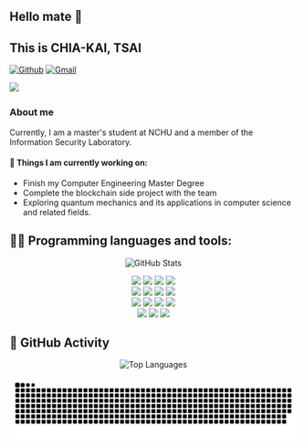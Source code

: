 ## Hello mate 👋 
## This is CHIA-KAI, TSAI

[![Github](https://img.shields.io/badge/-Github-000?style=flat&logo=Github&logoColor=white)](https://github.com/kubekai)
[![Gmail](https://img.shields.io/badge/-Gmail-c14438?style=flat&logo=Gmail&logoColor=white)](mailto:kube1011@gmail.com)

![](https://komarev.com/ghpvc/?username=kubekai&color=blueviolet&style=plastic&abbreviated=true)

### About me

Currently, I am a master's student at NCHU and a member of the Information Security Laboratory.

#### 🌱 Things I am currently working on: 
- Finish my Computer Engineering Master Degree  
- Complete the blockchain side project with the team 
- Exploring quantum mechanics and its applications in computer science and related fields.
   
## 👨‍💻 Programming languages and tools:

<!-- GitHub stats image -->
<p align="center">
  <!-- GitHub 總覽統計 -->
  <img src="https://github-readme-stats.vercel.app/api?username=kubekai&show_icons=true&theme=tokyonight" alt="GitHub Stats" />
  <!-- GitHub 貢獻統計（貢獻數、最佳紀錄）-->
  
</p>


<!-- Logos section -->
<p align="center">
  <img src="https://img.shields.io/badge/C-00599C?style=for-the-badge&logo=c&logoColor=white"/>
  <img src="https://img.shields.io/badge/C%2B%2B-00599C?style=for-the-badge&logo=c%2B%2B&logoColor=white"/>
  <img src="https://img.shields.io/badge/Python-3776AB?style=for-the-badge&logo=python&logoColor=white"/>
  <img src="https://img.shields.io/badge/Java-ED8B00?style=for-the-badge&logo=openjdk&logoColor=white"/>
  <br>
  <img src="https://img.shields.io/badge/HTML-239120?style=for-the-badge&logo=html5&logoColor=white"/>
  <img src="https://img.shields.io/badge/CSS-239120?&style=for-the-badge&logo=css3&logoColor=white"/>
  <img src="https://img.shields.io/badge/JavaScript-F7DF1E?style=for-the-badge&logo=javascript&logoColor=black"/>
  <img src="https://img.shields.io/badge/Flask-000000?style=for-the-badge&logo=flask&logoColor=white"/>
  <br>
  <img src="https://img.shields.io/badge/MySQL-4479A1?style=for-the-badge&logo=mysql&logoColor=white"/>
  <img src="https://img.shields.io/badge/Markdown-000000?style=for-the-badge&logo=markdown&logoColor=white"/>
  <img src="https://img.shields.io/badge/GIT-E44C30?style=for-the-badge&logo=git&logoColor=white"/>
  <img src="https://img.shields.io/badge/Linux-FCC624?style=for-the-badge&logo=linux&logoColor=black"/>
  <br>
  <img src="https://img.shields.io/badge/Unity-100000?style=for-the-badge&logo=unity&logoColor=white"/>
  <img src="https://img.shields.io/badge/Android_Studio-3DDC84?style=for-the-badge&logo=android-studio&logoColor=white"/>
  <img src="https://img.shields.io/badge/MATLAB-0076A8?style=for-the-badge&logo=mathworks&logoColor=white"/>
</p>

## 🎯 GitHub Activity
<p align="center">
  <img src="https://github-readme-stats.vercel.app/api/top-langs/?username=kubekai&layout=compact&theme=tokyonight" alt="Top Languages"/>
</p>

<picture>
  <source media="(prefers-color-scheme: dark)" srcset="https://raw.githubusercontent.com/dinlon5566/dinlon5566/output/github-contribution-grid-snake-dark.svg">
  <source media="(prefers-color-scheme: light)" srcset="https://raw.githubusercontent.com/dinlon5566/dinlon5566/output/github-contribution-grid-snake.svg">
  <img alt="github contribution grid snake animation" src="https://raw.githubusercontent.com/dinlon5566/dinlon5566/output/github-contribution-grid-snake.svg">
</picture>
